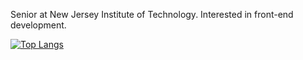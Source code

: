 Senior at New Jersey Institute of Technology. Interested in front-end development.

[![Top Langs](https://github-readme-stats.vercel.app/api/top-langs/?username=steveechan&layout=compact)](https://github.com/steveechan/github-readme-stats)
